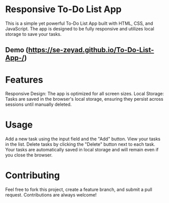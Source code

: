 # Responsive To-Do List App
This is a simple yet powerful To-Do List App built with HTML, CSS, and JavaScript. The app is designed to be fully responsive and utilizes local storage to save your tasks.

## Demo (https://se-zeyad.github.io/To-Do-List-App-/)

# Features
Responsive Design: The app is optimized for all screen sizes.
Local Storage: Tasks are saved in the browser's local storage, ensuring they persist across sessions until manually deleted.

# Usage
Add a new task using the input field and the "Add" button.
View your tasks in the list.
Delete tasks by clicking the "Delete" button next to each task.
Your tasks are automatically saved in local storage and will remain even if you close the browser.

# Contributing
Feel free to fork this project, create a feature branch, and submit a pull request. Contributions are always welcome!
